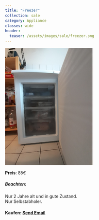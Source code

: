 ```yaml
---
title: "Freezer"
collection: sale
category: Appliance
classes: wide
header: 
  teaser: /assets/images/sale/freezer.png
---
```




<a href="">
  <img src="/assets/images/sale/freezer.png" alt="Freezer">
</a>

**Preis**: 85€

##### Beachten:
Nur 2 Jahre alt und in gute Zustand.<br>Nur Selbstabholer.

#### Kaufen: <a href = "mailto:digitaldasler@gmail.com?subject=Freezer">Send Email</a>

